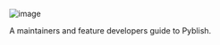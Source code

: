 ![image](https://cloud.githubusercontent.com/assets/2152766/11151031/ce9fabf2-8a22-11e5-89f4-33f1f836a291.png)


A maintainers and feature developers guide to Pyblish.